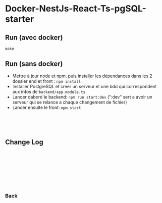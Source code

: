 # Docker-NestJs-React-Ts-pgSQL-starter

## Run (avec docker)

`make`

## Run (sans docker)

-   Mettre à jour node et npm, puis installer les dépendances dans les 2 dossier end et front : `npm install`
-   Installer PostgreSQL et creer un serveur et une bdd qui correspondent aux infos de `backend/app.module.ts`
-   Lancer dabord le backend: `npm run start:dev` (":dev" sert a avoir un serveur qui se relance a chaque changement de fichier)
-   Lancer ensuite le front: `npm start`

&nbsp;

&nbsp;

## Change Log

&nbsp;

&nbsp;

&nbsp;

&nbsp;

### Back

```


```
